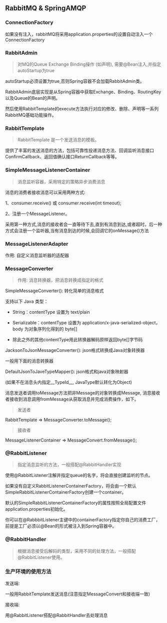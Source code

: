 ## RabbitMQ & SpringAMQP

### ConnectionFactory

如果没有注入，rabbitMQ将采用application.properties的设置自动注入一个ConnectionFactory

### RabbitAdmin

> 对MQ的Queue Exchange Binding操作  (如声明), 需要@Bean注入,并指定autoStartup为true

autoStartup必须设置为true,否则Spring容器不会加载RabbitAdmin类。

RabbitAdmin底层实现是从Spring容器中获取Exchange、Binding、RoutingKey以及Queue的Bean的声明。

然后使用RabbitTemplate的execute方法执行对应的修改、删除、声明等一系列RabbitMQ基础功能操作。

### RabbitTemplate

> RabbitTemplate 是一个发送消息的模板。

提供了丰富的发送消息的方法，包括可靠性投递消息方法、回调监听消息接口ConfirmCallback、返回值确认接口ReturnCallback等等。

### SimpleMessageListenerContainer

> 消息监听容器，采用特定的策略异步消费消息

消息的消费者接收消息可以采用两种方式:

1、consumer.receive() 或 consumer.receive(int timeout);

2、注册一个MessageListener。

采用第一种方式,消息的接收者会一直等待下去,直到有消息到达,或者超时。后一种方式会注册一个监听器,当有消息到达的时候,会回调它的onMessage()方法

### MessageListenerAdapter

作用: 自定义消息监听器的适配器



### MessageConverter

> 作用: 消息转换器，把消息转换成指定的格式

SimpleMessageConverter(): 转化简单的消息格式

支持以下 Java 类型：

- String：contentType 设置为 text/plain

- Serializable：contentType 设置为 application/x-java-serialized-object，body 为对象序列化得到的 byte[]

- 除此之外的其他contentType用此转换器解码原样返回byte[]字节码


JacksonToJsonMessageConverter(): json格式转换成Java对象转换器

  一般用下面的消息转换器

  DefaultJsonToJaveTypeMapper(): json格式和java对象映射器

  (如果不在消息头内指定__TypeId__, JavaType默认转化为Object)


消息发送者调用toMessage方法把非Message的对象转换成Message, 消息接收者接收到消息调用fromMessage从获取消息并完成消费操作，如下。

> 发送者

RabbitTemplate => MessageConverter.toMessage();

> 接收者

MessageListenerContainer => MessageConvert.fromMessage();



### @RabbitListener

> 指定消息监听的方法，一般搭配@RabbitHandler实现

使用@RabbitListener注解并指定queue的名字，将会直接创建监听的节点。

如果没有自定义RabbitListenerContainerFactory，将会由一个默认SimpleRabbitListenerContainerFactory创建一个container。

默认的SimpleRabbitListenerContainerFactory的属性按照全局配置文件application.properties初始化。

你可以在@RabbbitListener主键中的containerFactory指定你自己的消费工厂，前提是工厂必须以@Bean的形式被注入到Spring容器中。

### @RabbitHandler

> 根据消息接受后解码的类型，采用不同的处理方法，一般搭配 @RabbitListener使用。


### 生产环境的使用方法

发送端:

一般用RabbitTemplate发送消息(注意指定MessageConvert和接收端一致)

接收端: 

用@RabbitListener搭配@RabbitHandler去处理消息
